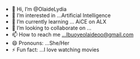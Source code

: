 - 👋 Hi, I’m @OlaideLydia
- 👀 I’m interested in ...Artificial Intelligence
- 🌱 I’m currently learning ... AiCE on ALX
- 💞️ I’m looking to collaborate on ...
- 📫 How to reach me ...Ibuoyeolaideoo@gmail.com
- 😄 Pronouns: ...She/Her
- ⚡ Fun fact: ...I love watching movies

<!---
OlaideLydia/OlaideLydia is a ✨ special ✨ repository because its `README.md` (this file) appears on your GitHub profile.
You can click the Preview link to take a look at your changes.
--->
